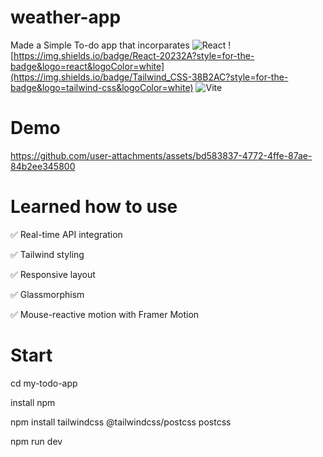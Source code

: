 # weather-app
 Made a Simple To-do app that incorparates
![React](https://img.shields.io/badge/React-20232A?style=for-the-badge&logo=react&logoColor=white)
![https://img.shields.io/badge/React-20232A?style=for-the-badge&logo=react&logoColor=white](https://img.shields.io/badge/Tailwind_CSS-38B2AC?style=for-the-badge&logo=tailwind-css&logoColor=white)
![Vite](https://img.shields.io/badge/Vite-B73BFE?style=for-the-badge&logo=vite&logoColor=white)

# Demo


https://github.com/user-attachments/assets/bd583837-4772-4ffe-87ae-84b2ee345800


# Learned how to use 

✅ Real-time API integration 

✅ Tailwind styling 

✅ Responsive layout 

✅ Glassmorphism 

✅ Mouse-reactive motion with Framer Motion

# Start
 cd my-todo-app
 
 install npm
 
 npm install tailwindcss @tailwindcss/postcss postcss

 npm run dev
